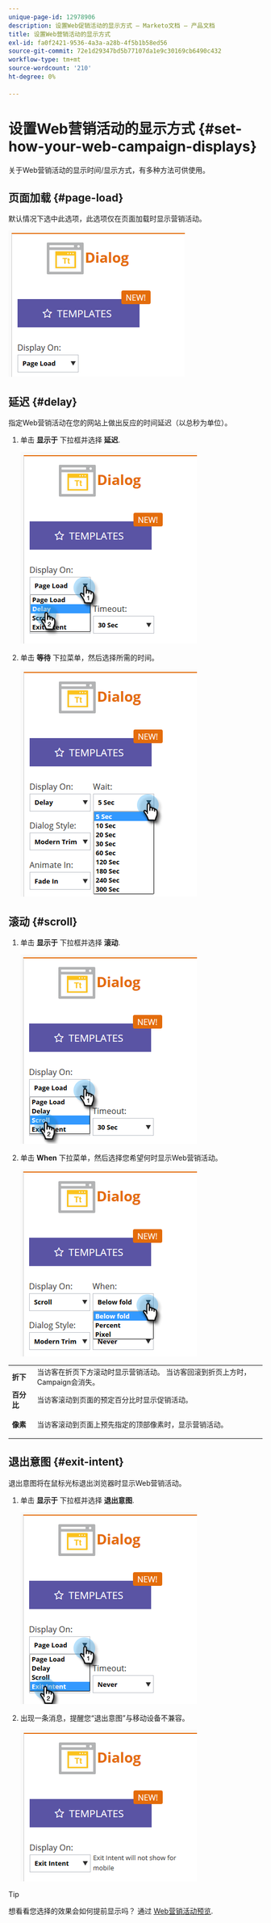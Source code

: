 ```yaml
---
unique-page-id: 12978906
description: 设置Web促销活动的显示方式 — Marketo文档 — 产品文档
title: 设置Web营销活动的显示方式
exl-id: fa0f2421-9536-4a3a-a28b-4f5b1b58ed56
source-git-commit: 72e1d29347bd5b77107da1e9c30169cb6490c432
workflow-type: tm+mt
source-wordcount: '210'
ht-degree: 0%

---
```


# 设置Web营销活动的显示方式 {#set-how-your-web-campaign-displays}

关于Web营销活动的显示时间/显示方式，有多种方法可供使用。

## 页面加载 {#page-load}

默认情况下选中此选项，此选项仅在页面加载时显示营销活动。

![](assets/pl1.png)

## 延迟 {#delay}

指定Web营销活动在您的网站上做出反应的时间延迟（以总秒为单位）。

1. 单击 **显示于** 下拉框并选择 **延迟**.

   ![](assets/d1.png)

1. 单击 **等待** 下拉菜单，然后选择所需的时间。

   ![](assets/d2.png)

## 滚动 {#scroll}

1. 单击 **显示于** 下拉框并选择 **滚动**.

   ![](assets/s1.png)

1. 单击 **When** 下拉菜单，然后选择您希望何时显示Web营销活动。

   ![](assets/s2.png)

<table> 
 <tbody> 
  <tr> 
   <td><strong>折下</strong></td> 
   <td>当访客在折页下方滚动时显示营销活动。 当访客回滚到折页上方时，Campaign会消失。</td> 
  </tr> 
  <tr> 
   <td><strong>百分比</strong></td> 
   <td>当访客滚动到页面的预定百分比时显示促销活动。</td> 
  </tr> 
  <tr> 
   <td><strong>像素</strong></td> 
   <td><p>当访客滚动到页面上预先指定的顶部像素时，显示营销活动。</p></td> 
  </tr> 
 </tbody> 
</table>

## 退出意图 {#exit-intent}

退出意图将在鼠标光标退出浏览器时显示Web营销活动。

1. 单击 **显示于** 下拉框并选择 **退出意图**.

   ![](assets/ei1.png)

1. 出现一条消息，提醒您“退出意图”与移动设备不兼容。

   ![](assets/ei2.png)

>[!TIP]
>
>想看看您选择的效果会如何提前显示吗？ 通过 [Web营销活动预览](/help/marketo/product-docs/web-personalization/working-with-web-campaigns/preview-and-test-a-web-campaign.md).
